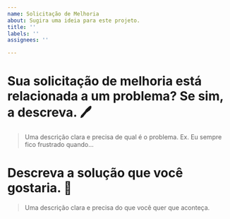 ```yaml
---
name: Solicitação de Melhoria
about: Sugira uma ideia para este projeto.
title: ''
labels: ''
assignees: ''

---
```


# Sua solicitação de melhoria está relacionada a um problema? Se sim, a descreva. :pen:
> Uma descrição clara e precisa de qual é o problema. Ex. Eu sempre fico frustrado quando...

# Descreva a solução que você gostaria. :monocle_face:
> Uma descrição clara e precisa do que você quer que aconteça.
